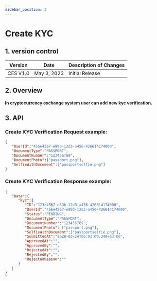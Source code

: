 ```yaml
---
sidebar_position: 2
---
```


# Create KYC

## 1. version control

| Version  | Date        | Description of Changes |
| -------- | ----------- | ---------------------- |
| CES V1.0 | May 3, 2023 | Initial Release        |

## 2. Overview

#### In cryptocurrency exchange system user can add new kyc verification.


## 3. API

### Create KYC Verification Request example:

```json
{
   "UserId":"456e4567-e89b-12d3-a456-426614174000",
   "DocumentType":"PASSPORT",
   "DocumentNumber":"123456789",
   "DocumentPhoto":["passport.png"],
   "SelfieWithDocument":["passportselfie.png"]
}
```

### Create KYC Verification Response example:

```json
{
   "Data":{
      "kyc":{
         "ID":"123e4567-e89b-12d3-a456-426614174000",
         "UserId":"456e4567-e89b-12d3-a456-426614174000",
         "Status":"PENDING",
         "DocumentType":"PASSPORT",
         "DocumentNumber":"123456789",
         "DocumentPhoto": ["passport.png"],
         "SelfieWithDocument":["passportselfie.png"],
         "SubmittedAt":"2020-03-24T06:03:00.348+03:00",
         "ApprevedAt":"",
         "ApprovedBy":"",
         "RejectedAt":"",
         "RejectedBy":"",
         "RejectedReason":""
      }
   }
}
`